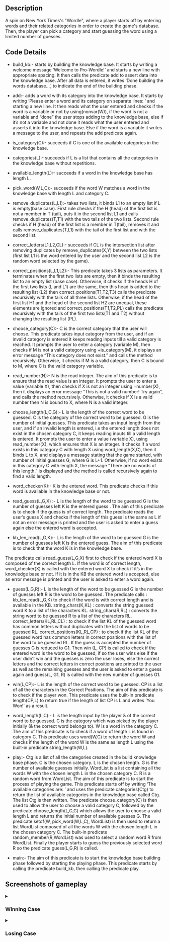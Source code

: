 ## Description
A spin on New York Times's "Wordle", where a player starts off by entering words and their related categories in order to create the game's database. Then, the player can pick a category and start guessing the word using a limited number of guesses.

## Code Details
- build_kb:- starts by building the knowledge base.
It starts by writing a welcome message ‘Welcome to Pro-Wordle!’ and starts a new line with
appropriate spacing. It then calls the predicate add to assert data into the knowledge base.
After all data is entered, it writes ‘Done building the words database...’, to indicate the end of
the building phase.

- add:- adds a word with its category into the knowledge base.
It starts by writing ‘Please enter a word and its category on separate lines: ‘ and starting a new
line. It then reads what the user entered and checks if the word is a variable or not by
using(nonvar(W)), if the word is not a variable and “done” the user stops adding to the
knowledge base, else if it’s not a variable and not done it reads what the user entered and
asserts it into the knowledge base. Else if the word is a variable it writes a message to the user,
and repeats the add predicate again.
- is_category(C):- succeeds if C is one of the available categories in the knowledge base.
- categories(L):- succeeds if L is a list that contains all the categories in the knowledge base
without repetitions.

- available_length(L):- succeeds if a word in the knowledge base has length L.

- pick_word(W,L,C):- succeeds if the word W matches a word in the knowledge base with
length L and category C.

- remove_duplicates(L,L1):- takes two lists, it binds L1 to an empty list if L is empty(base
case). First rule checks if the H (head) of the first list is not a member in T (tail), puts it in the
second list L1 and calls remove_duplicates(T,T1) with the two tails of the two lists. Second rule
checks if H (head) of the first list is a member in T(tail), removes it and calls
remove_duplicates(T,L1) with the tail of the first list and with the second list.

- correct_letters(L1,L2,CL):- succeeds if CL is the intersection list after removing duplicates
by remove_duplicates(X,Y) between the two lists (first list L1 is the word entered by the user
and the second list L2 is the random word selected by the game).

- correct_positions(L,L1,L2):-
This predicate takes 3 lists as parameters. It terminates when the first two lists are empty, then it
binds the resulting list to an empty list (base case). Otherwise, it checks if the heads H of the
first two lists (L and L1) are the same, then this head is added to the resulting list (L2) then
correct_positions(T1,T2,T3) calls the predicate recursively with the tails of all three lists.
Otherwise, if the head of the first list H1 and the head of the second list H2 are unequal, these
elements are ignored and correct_positions(T1,T2,PL) calls the predicate recursively with the
tails of the first two lists(T1 and T2) without changing the resulting list (PL).

- choose_category(C):-
C is the correct category that the user will choose.
This predicate takes input category from the user, and if an invalid category is entered it keeps
reading inputs till a valid category is reached.
It prompts the user to enter a category (variable M), then checks if M is not a valid category
using \+is_category(M), it displays an error message “This category does not exist.” and calls
the method recursively. Otherwise, it checks if M is a valid category, then C is bound to M,
where C is the valid category variable.
- read_number(N):-
N is the read integer.
The aim of this predicate is to ensure that the read value is an integer.
It prompts the user to enter a value (variable X), then checks if X is not an integer using
\+number(X), then it displays an error message “This is not a valid number! Try again”, and
calls the method recursively. Otherwise, it checks if X is a valid number then N is bound to X,
where N is a valid integer.

- choose_length(L,C,G):-
L is the length of the correct word to be guessed.
C is the category of the correct word to be guessed.
G is the number of initial guesses.
This predicate takes an input length from the user, and if an invalid length is entered, i.e the
entered length does not exist in the chosen category C, it keeps reading inputs till a valid length
is entered.
It prompts the user to enter a value (variable X), using read_number(X), which ensures that X
is an integer. It checks if a word exists in this category C with length X using word_length(X,C),
then it binds L to X, and displays a message stating that the game started, with number of initial
guesses G, where G is L+1. Otherwise, if no word exists in this category C with length X, the
message “There are no words of this length.” is displayed and the method is called recursively
again to find a valid length.

- word_checker(K):-
K is the entered word.
This predicate checks if this word is available in the knowledge base or not.
- read_guess(L,G,X) :-
L is the length of the word to be guessed
G is the number of guesses left
K is the entered guess .
The aim of this predicate is to check if the guess is of correct length.
The predicate reads the user’s guess X and checks if the length of this guess is the same as L if
not an error message is printed and the user is asked to enter a guess again else the entered
word is accepted.
- kb_len_read(L,G,K):-
L is the length of the word to be guessed
G is the number of guesses left
K is the entered guess.
The aim of this predicate is to check that the word K is in the knowledge base.

The predicate calls read_guess(L,G,X) first to check if the entered word X is composed of the
correct length L. If the word is of correct length, word_checker(X) is called with the entered
word X to check if it’s in the knowledge base or not. If it is in the KB the entered word is
accepted, else an error message is printed and the user is asked to enter a word again.
- guess(L,G,R):-
L is the length of the word to be guessed
G is the number of guesses left
R is the word to be guessed.
The predicate calls :
kb_len_read(L,G,K) to check if the word is with correct length and is available in the KB.
string_chars(K,KL) : converts the string guessed word K to a list of the characters KL.
string_chars(R,RL) : converts the string word to be guessed R to a list of the characters RL.
correct_letters(KL,RL,CL) : to check if the list KL of the guessed word has common letters
without duplicates with the list of words to be guessed RL.
correct_positions(KL,RL,CP) : to check if the list KL of the guessed word has common letters
in correct positions with the list of the word to be guessed RL.
If the guess is accepted the number of guesses G is reduced to G1.
Then win (L, CP) is called to check if the entered word is the word to be guessed, if so the user
wins else if the user didn’t win and the guesses is zero the user loses, else the correct letters
and the correct letters in correct positions are printed to the user as well as the remaining
guesses and the user is asked to enter a guess again and guess(L, G1, R) is called with the
new number of guesses G1.

- win(L,CP):-
L is the length of the correct word to be guessed.
CP is a list of all the characters in the Correct Positions.
The aim of this predicate is to check if the player won.
This predicate uses the built-in predicate length(CP,L) to return true if the length of list CP is L
and writes ‘You Won!’ as a result.

- word_length(L,C):-
L is the length input by the player & of the correct word to be guessed.
C is the category which was picked by the player initially (& the correct word belongs to).
W is a word in the category C.
The aim of this predicate is to check if a word of length L is found in category C.
This predicate uses word(W,C) to return the word W and checks if the length of the word W is
the same as length L using the built-in predicate string_length(W,L).

- play:-
Ctg is a list of all the categories created in the build knowledge base phase.
C is the chosen category.
L is the chosen length.
G is the number of available guesses initially.
WordList is a list containing all the words W with the chosen length L in the chosen category C.
R is a random word from WordList.
The aim of this predicate is to start the process of playing the game.
This predicate starts off by writing ‘The available categories are: ’ and uses the predicate
categories(Ctg) to return the list of available categories in the knowledge base called Ctg.
The list Ctg is then written. The predicate choose_category(C) is then used to allow the user to
choose a valid category C, followed by the predicate choose_length(L,C,G) which allows the
user to choose a valid length L and returns the initial number of available guesses G. The
predicate setof(W, pick_word(W,L,C), WordList) is then used to return a list WordList
composed of all the words W with the chosen length L in the chosen category C. The built-in
predicate random_member(R,WordList) was used to select a random word R from WordList.
Finally the player starts to guess the previously selected word R so the predicate guess(L,G,R)
is called.
- main:-
The aim of this predicate is to start the knowledge base building phase followed by starting the
playing phase.
This predicate starts by calling the predicate build_kb, then calling the predicate play.

## Screenshots of gameplay
<details>
  <summary>
    <h3>
      Winning Case
    </h3>
  </summary>
  <img width="900" alt="winning" src="Screenshot 2024-03-30 004011.png">
  <img width="900" alt="winning" src="Screenshot 2024-03-30 004022.png">

</details>

<details>
  <summary>
    <h3>
      Losing Case
    </h3>
  </summary>
  <img width="900" alt="winning" src="Screenshot 2024-03-30 004447.png">
  <img width="900" alt="winning" src="Screenshot 2024-03-30 004455.png">
  <img width="900" alt="winning" src="Screenshot 2024-03-30 004501.png">

</details>

